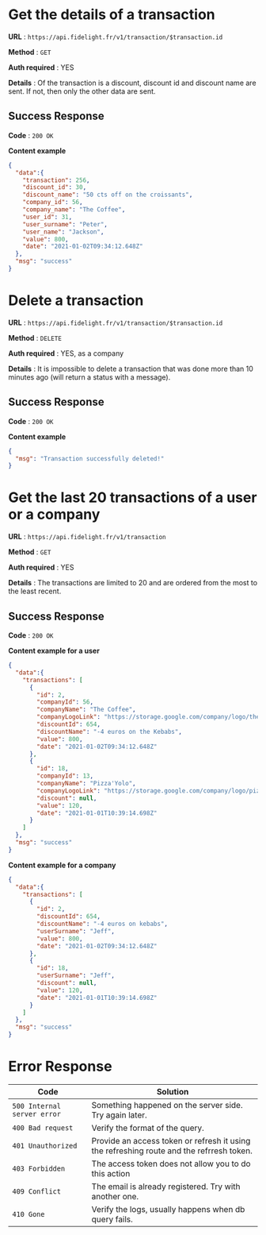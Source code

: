 # Get the details of a transaction

**URL** : `https://api.fidelight.fr/v1/transaction/$transaction.id`

**Method** : `GET`

**Auth required** : YES

**Details** : Of the transaction is a discount, discount id and discount name are sent. If not, then only the other data are sent.

## Success Response

**Code** : `200 OK`

**Content example**

```json
{
  "data":{
    "transaction": 256,
    "discount_id": 30,
    "discount_name": "50 cts off on the croissants",
    "company_id": 56,
    "company_name": "The Coffee",
    "user_id": 31,
    "user_surname": "Peter",
    "user_name": "Jackson",
    "value": 800,
    "date": "2021-01-02T09:34:12.648Z"
  },
  "msg": "success"
}
```


# Delete a transaction

**URL** : `https://api.fidelight.fr/v1/transaction/$transaction.id`

**Method** : `DELETE`

**Auth required** : YES, as a company

**Details** : It is impossible to delete a transaction that was done more than 10 minutes ago (will return a status with a message).

## Success Response

**Code** : `200 OK`

**Content example**

```json
{
  "msg": "Transaction successfully deleted!"
}
```


# Get the last 20 transactions of a user or a company

**URL** : `https://api.fidelight.fr/v1/transaction`

**Method** : `GET`

**Auth required** : YES

**Details** : The transactions are limited to 20 and are ordered from the most to the least recent.

## Success Response

**Code** : `200 OK`

**Content example for a user**

```json
{
  "data":{
    "transactions": [
      {
        "id": 2,
        "companyId": 56,
        "companyName": "The Coffee",
        "companyLogoLink": "https://storage.google.com/company/logo/the_coffe_azeaze.png",
        "discountId": 654,
        "discountName": "-4 euros on the Kebabs",
        "value": 800,
        "date": "2021-01-02T09:34:12.648Z"
      },
      {
        "id": 18,
        "companyId": 13,
        "companyName": "Pizza'Yolo",
        "companyLogoLink": "https://storage.google.com/company/logo/pizza_yolo_azeojn6.png",
        "discount": null,
        "value": 120,
        "date": "2021-01-01T10:39:14.698Z"
      }
    ]
  },
  "msg": "success"
}
```

**Content example for a company**

```json
{
  "data":{
    "transactions": [
      {
        "id": 2,
        "discountId": 654,
        "discountName": "-4 euros on kebabs",
        "userSurname": "Jeff",
        "value": 800,
        "date": "2021-01-02T09:34:12.648Z"
      },
      {
        "id": 18,
        "userSurname": "Jeff",
        "discount": null,
        "value": 120,
        "date": "2021-01-01T10:39:14.698Z"
      }
    ]
  },
  "msg": "success"
}
```


# Error Response

Code | Solution
--- | ---
`500 Internal server error` | Something happened on the server side. Try again later.
`400 Bad request` | Verify the format of the query.
`401 Unauthorized` | Provide an access token or refresh it using the refreshing route and the refrresh token.
`403 Forbidden` | The access token does not allow you to do this action
`409 Conflict` | The email is already registered. Try with another one.
`410 Gone` | Verify the logs, usually happens when db query fails.
